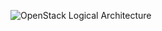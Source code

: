 ![OpenStack Logical Architecture](https://github.com/engineer-pjin/sre_component_foundation/image/openStack_logical_architecture.png)


